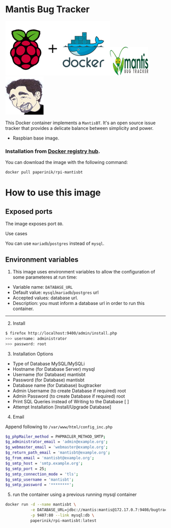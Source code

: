 # Mantis Bug Tracker

![docker_logo](https://raw.githubusercontent.com/brunocantisano/rpi-mantisbt/master/files/docker.png)![docker_mantisbt_logo](https://raw.githubusercontent.com/brunocantisano/rpi-mantisbt/master/files/logo-mantis.png)![docker_paperinik_logo](https://raw.githubusercontent.com/brunocantisano/rpi-mantisbt/master/files/docker_paperinik_120x120.png)

This Docker container implements a `MantisBT`. It's an open source issue tracker that provides a delicate balance between simplicity and power.

 * Raspbian base image.
 
### Installation from [Docker registry hub](https://registry.hub.docker.com/u/paperinik/rpi-mantisbt/).

You can download the image with the following command:

```bash
docker pull paperinik/rpi-mantisbt
```

# How to use this image

Exposed ports
----

The image exposes port `80`.

Use cases

You can use `mariadb`/`postgres` instead of `mysql`.

Environment variables
----

1) This image uses environment variables to allow the configuration of some parameteres at run time:

* Variable name: `DATABASE_URL`
* Default value: `mysql`/`mariadb`/`postgres` url
* Accepted values: database url.
* Description: you must inform a database url in order to run this container.
----

2) Install

```bash
$ firefox http://localhost:9400/admin/install.php
>>> username: administrator
>>> password: root
```

3) Installation Options

* Type of Database                                        MySQL/MySQLi
* Hostname (for Database Server)                          mysql
* Username (for Database)                                 mantisbt
* Password (for Database)                                 mantisbt
* Database name (for Database)                            bugtracker
* Admin Username (to create Database if required)         root
* Admin Password (to create Database if required)         root
* Print SQL Queries instead of Writing to the Database    [ ]
* Attempt Installation                                    [Install/Upgrade Database]

4) Email

Append following to `/var/www/html/config_inc.php`

```bash
$g_phpMailer_method = PHPMAILER_METHOD_SMTP;
$g_administrator_email = 'admin@example.org';
$g_webmaster_email = 'webmaster@example.org';
$g_return_path_email = 'mantisbt@example.org';
$g_from_email = 'mantisbt@example.org';
$g_smtp_host = 'smtp.example.org';
$g_smtp_port = 25;
$g_smtp_connection_mode = 'tls';
$g_smtp_username = 'mantisbt';
$g_smtp_password = '********';
```

5) run the container using a previous running mysql container
```bash
docker run -d --name mantisbt \
           -e DATABASE_URL=jdbc://mantis:mantis@172.17.0.7:9408/bugtracker \
           -p 9407:80 --link mysql:db \
           paperinik/rpi-mantisbt:latest
```